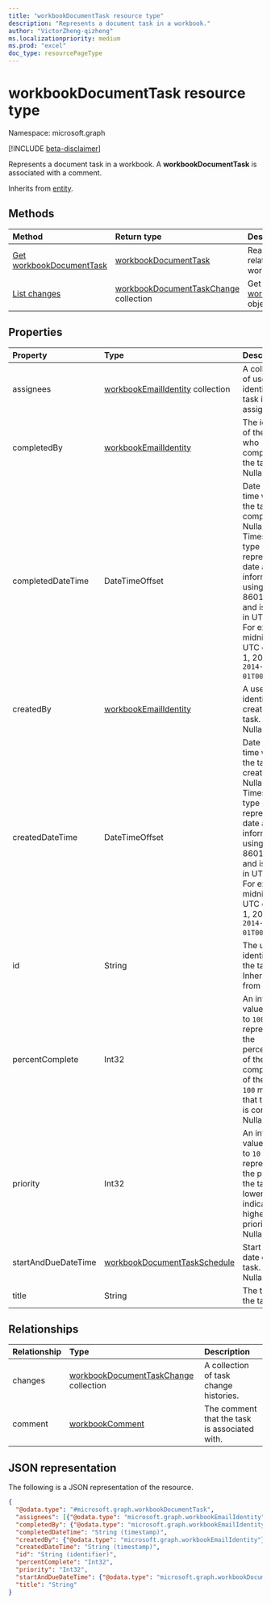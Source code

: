 ```yaml
---
title: "workbookDocumentTask resource type"
description: "Represents a document task in a workbook."
author: "VictorZheng-qizheng"
ms.localizationpriority: medium
ms.prod: "excel"
doc_type: resourcePageType
---
```


# workbookDocumentTask resource type

Namespace: microsoft.graph

[!INCLUDE [beta-disclaimer](../../includes/beta-disclaimer.md)]

Represents a document task in a workbook. A **workbookDocumentTask** is associated with a comment.

Inherits from [entity](../resources/entity.md).

## Methods

|Method|Return type|Description|
|:---|:---|:---|
| [Get workbookDocumentTask](../api/workbookdocumenttask-get.md) | [workbookDocumentTask](workbookdocumenttask.md) | Read properties and relationships of workbookDocumentTask object. |
|[List changes](../api/workbookdocumenttask-list-changes.md)|[workbookDocumentTaskChange](workbookdocumenttaskchange.md) collection| Get a list of [workbookDocumentTaskChange](workbookdocumenttaskchange.md) objects. |

## Properties

|Property|Type|Description|
|:---|:---|:---|
|assignees|[workbookEmailIdentity](workbookemailidentity.md) collection| A collection of user identities the task is assigned to.|
|completedBy|[workbookEmailIdentity](workbookemailidentity.md)|The identity of the user who completed the task. Nullable.|
|completedDateTime|DateTimeOffset|Date and time when the task was completed. Nullable. The Timestamp type represents date and time information using ISO 8601 format and is always in UTC time. For example, midnight UTC on Jan 1, 2014 is `2014-01-01T00:00:00Z`.|
|createdBy|[workbookEmailIdentity](workbookemailidentity.md)|A user identity that creates the task. Nullable.|
|createdDateTime|DateTimeOffset|Date and time when the task was created. Nullable. The Timestamp type represents date and time information using ISO 8601 format and is always in UTC time. For example, midnight UTC on Jan 1, 2014 is `2014-01-01T00:00:00Z`.|
|id|String|The unique identifier for the task. Inherited from [entity](../resources/entity.md).|
|percentComplete|Int32 | An integer value from `0` to `100` that represents the percentage of the completion of the task. `100` means that the task is completed. Nullable.|
|priority|Int32| An integer value from `0` to `10` that represents the priority of the task. A lower value indicates a higher priority. Nullable.|
|startAndDueDateTime|[workbookDocumentTaskSchedule](workbookdocumenttaskschedule.md)|Start and due date of the task. Nullable.|
|title|String| The title of the task.|

## Relationships

|Relationship|Type|Description|
|:---|:---|:---|
|changes|[workbookDocumentTaskChange](workbookdocumenttaskchange.md) collection|A collection of task change histories.|
|comment|[workbookComment](workbookcomment.md)|The comment that the task is associated with.|

## JSON representation

The following is a JSON representation of the resource.

<!-- {
  "blockType": "resource",
  "keyProperty": "id",
  "@odata.type": "microsoft.graph.workbookDocumentTask",
  "baseType": "microsoft.graph.entity",
  "openType": false
}
-->
``` json
{
  "@odata.type": "#microsoft.graph.workbookDocumentTask",
  "assignees": [{"@odata.type": "microsoft.graph.workbookEmailIdentity"}],
  "completedBy": {"@odata.type": "microsoft.graph.workbookEmailIdentity"},
  "completedDateTime": "String (timestamp)",
  "createdBy": {"@odata.type": "microsoft.graph.workbookEmailIdentity"},
  "createdDateTime": "String (timestamp)",
  "id": "String (identifier)",
  "percentComplete": "Int32",
  "priority": "Int32",
  "startAndDueDateTime": {"@odata.type": "microsoft.graph.workbookDocumentTaskSchedule"},
  "title": "String"
}
```
